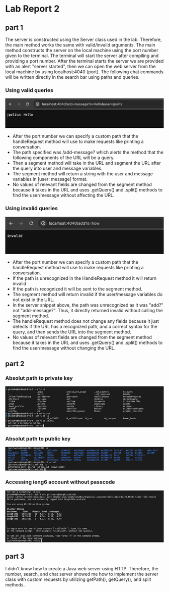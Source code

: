 # Lab Report 2
## part 1
The server is constructed using the Server class used in the lab. Therefore, the main method works the same with valid/invalid arguments. The main method constructs the server on the local machine using the port number given to the terminal. The terminal will start the server after compiling and providing a port number. After the terminal starts the server we are provided with an alert "server started", then we can open the web server from the local machine by using localhost:4040 (port). The following chat commands will be written directly in the search bar using paths and queries. 
### Using valid queries
![Valid2](ValidChatServer2.png)
- After the port number we can specify a custom path that the handleRequest method will use to make requests like printing a conversation.
- The path specified was /add-message? which alerts the method that the following components of the URL will be a query.
- Then a segment method will take in the URL and segment the URL after the query into user and message variables.
- The segment method will return a string with the user and message variables in \[user: message] format.
- No values of relevant fields are changed from the segment method because it takes in the URL and uses .getQuery() and .split() methods to find the user/message without affecting the URL.
### Using invalid queries
![Invalid](InvalidChatServer.png)
- After the port number we can specify a custom path that the handleRequest method will use to make requests like printing a conversation.
- If the path is unrecognized in the HandleRequest method it will return invalid
- If the path is recognized it will be sent to the segment method.
- The segment method will return invalid if the user/message variables do not exist in the URL.
- In the server snippet above, the path was unrecognized as it was "add?" not "add-message?". Thus, it directly returned invalid without calling the segment method.
- The handleRequest method does not change any fields because it just detects if the URL has a recognized path, and a correct syntax for the query, and then sends the URL into the segment method.
- No values of relevant fields are changed from the segment method because it takes in the URL and uses .getQuery() and .split() methods to find the user/message without changing the URL.
## part 2
### Absolut path to private key
![Private](AbsolutePathPrivateKey.png)
### Absolut path to public key
![Public](AbsolutePathPublicKey.png)
### Accessing ieng6 account without passcode
![Access](AccountLogIn.png)
## part 3
I didn't know how to create a Java web server using HTTP. Therefore, the number, search, and chat server showed me how to implement the server class with custom requests by utilizing getPath(), getQuery(), and split methods.
